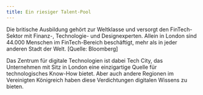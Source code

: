 ```yaml
---
title: Ein riesiger Talent-Pool
---
```


Die britische Ausbildung gehört zur Weltklasse und versorgt den FinTech-Sektor mit Finanz-, Technologie- und Designexperten. Allein in London sind 44.000 Menschen im FinTech-Bereich beschäftigt, mehr als in jeder anderen Stadt der Welt. [Quelle: Bloomberg]

Das Zentrum für digitale Technologien ist dabei Tech City, das Unternehmen mit Sitz in London eine einzigartige Quelle für technologisches Know-How bietet. Aber auch andere Regionen im Vereinigten Königreich haben diese Verdichtungen digitalen Wissens zu bieten.